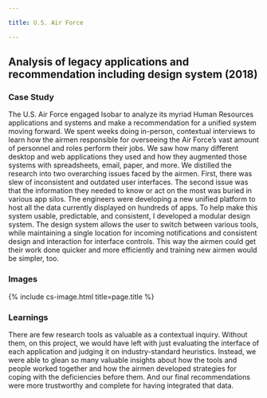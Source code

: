```yaml
---

title: U.S. Air Force

---
```


## Analysis of legacy applications and recommendation including design system (2018)

### Case Study

The U.S. Air Force engaged Isobar to analyze its myriad Human Resources applications and systems and make a recommendation for a unified system moving forward.
We spent weeks doing in-person, contextual interviews to learn how the airmen responsible for overseeing the Air Force’s vast amount of personnel and roles perform their jobs. We saw how many different desktop and web applications they used and how they augmented those systems with spreadsheets, email, paper, and more.
We distilled the research into two overarching issues faced by the airmen. First, there was slew of inconsistent and outdated user interfaces. The second issue was that the information they needed to know or act on the most was buried in various app silos. The engineers were developing a new unified platform to host all the data currently displayed on hundreds of apps. To help make this system usable, predictable, and consistent, I developed a modular design system.
The design system allows the user to switch between various tools, while maintaining a single location for incoming notifications and consistent design and interaction for interface controls. This way the airmen could get their work done quicker and more efficiently and training new airmen would be simpler, too.

### Images

{% include cs-image.html title=page.title %}

### Learnings

There are few research tools as valuable as a contextual inquiry. Without them, on this project, we would have left with just evaluating the interface of each application and judging it on industry-standard heuristics. Instead, we were able to glean so many valuable insights about how the tools and people worked together and how the airmen developed strategies for coping with the deficiencies before them. And our final recommendations were more trustworthy and complete for having integrated that data.